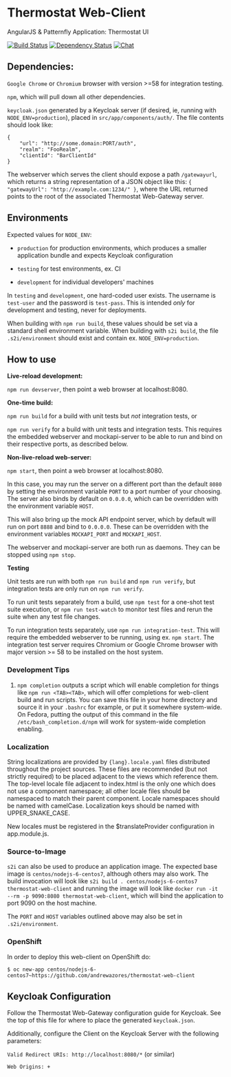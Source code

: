 # Thermostat Web-Client

AngularJS & Patternfly Application: Thermostat UI

[![Build Status](https://travis-ci.org/andrewazores/thermostat-web-client.svg?branch=master)](https://travis-ci.org/andrewazores/thermostat-web-client)
[![Dependency Status](https://gemnasium.com/badges/github.com/andrewazores/thermostat-web-client.svg)](https://gemnasium.com/github.com/andrewazores/thermostat-web-client)
[![Chat](https://img.shields.io/badge/chat-on%20freenode-brightgreen.svg)](https://webchat.freenode.net/?channels=#thermostat)

## Dependencies:

`Google Chrome` or `Chromium` browser with version >=58 for integration testing.

`npm`, which will pull down all other dependencies.

`keycloak.json` generated by a Keycloak server (if desired, ie, running with
`NODE_ENV=production`), placed in `src/app/components/auth/`. The file contents should
look like:

    {
        "url": "http://some.domain:PORT/auth",
        "realm": "FooRealm",
        "clientId": "BarClientId"
    }

The webserver which serves the client should expose a path `/gatewayurl`, which returns
a string representation of a JSON object like this:
`{ "gatewayUrl": "http://example.com:1234/" }`, where the URL returned points to the
root of the associated Thermostat Web-Gateway server.

## Environments

Expected values for `NODE_ENV`:

- `production` for production environments, which produces a smaller application
bundle and expects Keycloak configuration

- `testing` for test environments, ex. CI

- `development` for individual developers' machines

In `testing` and `development`, one hard-coded user exists. The username is
`test-user` and the password is `test-pass`. This is intended _only_ for
development and testing, never for deployments.

When building with `npm run build`, these values should be set via a standard
shell environment variable. When building with `s2i build`, the file `.s2i/environment`
should exist and contain ex. `NODE_ENV=production`.

## How to use

**Live-reload development:**

`npm run devserver`, then point a web browser at localhost:8080.

**One-time build:**

`npm run build` for a build with unit tests but *not* integration tests, or

`npm run verify` for a build with unit tests and integration tests. This
requires the embedded webserver and mockapi-server to be able to run and bind
on their respective ports, as described below.

**Non-live-reload web-server:**

`npm start`, then point a web browser at localhost:8080.

In this case, you may run the server on a different port than the default `8080`
by setting the environment variable `PORT` to a port number of your choosing.
The server also binds by default on `0.0.0.0`, which can be overridden with the
environment variable `HOST`.

This will also bring up the mock API endpoint server, which by default will run
on port `8888` and bind to `0.0.0.0`. These can be overridden with the
environment variables `MOCKAPI_PORT` and `MOCKAPI_HOST`.

The webserver and mockapi-server are both run as daemons. They can be stopped
using `npm stop`.

**Testing**

Unit tests are run with both `npm run build` and `npm run verify`, but
integration tests are only run on `npm run verify`.

To run unit tests separately from a build, use `npm test` for a one-shot test
suite execution, or `npm run test-watch` to monitor test files and rerun the
suite when any test file changes.

To run integration tests separately, use `npm run integration-test`. This will
require the embedded webserver to be running, using ex. `npm start`. The
integration test server requires Chromium or Google Chrome browser with major
version >= 58 to be installed on the host system.

### Development Tips

1. `npm completion` outputs a script which will enable completion for things like
`npm run <TAB><TAB>`, which will offer completions for web-client build and run
scripts. You can save this file in your home directory and source it in your
`.bashrc` for example, or put it somewhere system-wide. On Fedora, putting the
output of this command in the file `/etc/bash_completion.d/npm` will work for
system-wide completion enabling.

### Localization

String localizations are provided by `{lang}.locale.yaml` files distributed throughout
the project sources. These files are recommended (but not strictly required) to be placed
adjacent to the views which reference them. The top-level locale file adjacent to
index.html is the only one which does not use a component namespace; all other locale
files should be namespaced to match their parent component. Locale namespaces should be
named with camelCase. Localization keys should be named with UPPER_SNAKE_CASE.

New locales must be registered in the $translateProvider configuration in app.module.js.

### Source-to-Image

`s2i` can also be used to produce an application image. The expected base image
is `centos/nodejs-6-centos7`, although others may also work. The build invocation
will look like `s2i build . centos/nodejs-6-centos7 thermostat-web-client` and
running the image will look like `docker run -it --rm -p 9090:8080 thermostat-web-client`,
which will bind the application to port 9090 on the host machine.

The `PORT` and `HOST` variables outlined above may also be set in `.s2i/environment`.

### OpenShift

In order to deploy this web-client on OpenShift do:

    $ oc new-app centos/nodejs-6-centos7~https://github.com/andrewazores/thermostat-web-client

## Keycloak Configuration

Follow the Thermostat Web-Gateway configuration guide for Keycloak. See the
top of this file for where to place the generated `keycloak.json`.

Additionally, configure the Client on the Keycloak Server with the following
parameters:

`Valid Redirect URIs: http://localhost:8080/*` (or similar)

`Web Origins: +`
